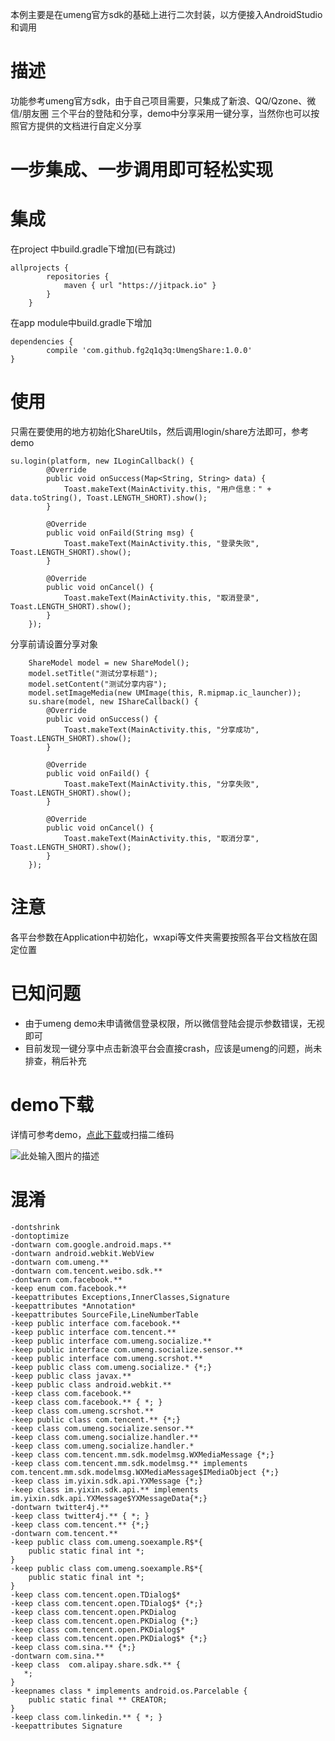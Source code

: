 
本例主要是在umeng官方sdk的基础上进行二次封装，以方便接入AndroidStudio和调用
#  描述
功能参考umeng官方sdk，由于自己项目需要，只集成了新浪、QQ/Qzone、微信/朋友圈 三个平台的登陆和分享，demo中分享采用一键分享，当然你也可以按照官方提供的文档进行自定义分享

# 一步集成、一步调用即可轻松实现
# 集成
在project 中build.gradle下增加(已有跳过)

    allprojects {
            repositories {
                maven { url "https://jitpack.io" }
            }
        }

在app module中build.gradle下增加

    dependencies {
            compile 'com.github.fg2q1q3q:UmengShare:1.0.0'
    }

# 使用
只需在要使用的地方初始化ShareUtils，然后调用login/share方法即可，参考demo

    su.login(platform, new ILoginCallback() {
            @Override
            public void onSuccess(Map<String, String> data) {
                Toast.makeText(MainActivity.this, "用户信息：" + data.toString(), Toast.LENGTH_SHORT).show();
            }

            @Override
            public void onFaild(String msg) {
                Toast.makeText(MainActivity.this, "登录失败", Toast.LENGTH_SHORT).show();
            }

            @Override
            public void onCancel() {
                Toast.makeText(MainActivity.this, "取消登录", Toast.LENGTH_SHORT).show();
            }
        });
分享前请设置分享对象

        ShareModel model = new ShareModel();
        model.setTitle("测试分享标题");
        model.setContent("测试分享内容");
        model.setImageMedia(new UMImage(this, R.mipmap.ic_launcher));
        su.share(model, new IShareCallback() {
            @Override
            public void onSuccess() {
                Toast.makeText(MainActivity.this, "分享成功", Toast.LENGTH_SHORT).show();
            }

            @Override
            public void onFaild() {
                Toast.makeText(MainActivity.this, "分享失败", Toast.LENGTH_SHORT).show();
            }

            @Override
            public void onCancel() {
                Toast.makeText(MainActivity.this, "取消分享", Toast.LENGTH_SHORT).show();
            }
        });

# 注意
各平台参数在Application中初始化，wxapi等文件夹需要按照各平台文档放在固定位置
# 已知问题
 * 由于umeng demo未申请微信登录权限，所以微信登陆会提示参数错误，无视即可
 * 目前发现一键分享中点击新浪平台会直接crash，应该是umeng的问题，尚未排查，稍后补充
# demo下载
详情可参考demo，[点此下载][1]或扫描二维码

![此处输入图片的描述][2]



  [1]: https://www.pgyer.com/fXOm
  [2]: https://o1wjx1evz.qnssl.com/app/qrcode/fXOm

# 混淆
    -dontshrink
    -dontoptimize
    -dontwarn com.google.android.maps.**
    -dontwarn android.webkit.WebView
    -dontwarn com.umeng.**
    -dontwarn com.tencent.weibo.sdk.**
    -dontwarn com.facebook.**
    -keep enum com.facebook.**
    -keepattributes Exceptions,InnerClasses,Signature
    -keepattributes *Annotation*
    -keepattributes SourceFile,LineNumberTable
    -keep public interface com.facebook.**
    -keep public interface com.tencent.**
    -keep public interface com.umeng.socialize.**
    -keep public interface com.umeng.socialize.sensor.**
    -keep public interface com.umeng.scrshot.**
    -keep public class com.umeng.socialize.* {*;}
    -keep public class javax.**
    -keep public class android.webkit.**
    -keep class com.facebook.**
    -keep class com.facebook.** { *; }
    -keep class com.umeng.scrshot.**
    -keep public class com.tencent.** {*;}
    -keep class com.umeng.socialize.sensor.**
    -keep class com.umeng.socialize.handler.**
    -keep class com.umeng.socialize.handler.*
    -keep class com.tencent.mm.sdk.modelmsg.WXMediaMessage {*;}
    -keep class com.tencent.mm.sdk.modelmsg.** implements                                                 com.tencent.mm.sdk.modelmsg.WXMediaMessage$IMediaObject {*;}
    -keep class im.yixin.sdk.api.YXMessage {*;}
    -keep class im.yixin.sdk.api.** implements im.yixin.sdk.api.YXMessage$YXMessageData{*;}
    -dontwarn twitter4j.**
    -keep class twitter4j.** { *; }
    -keep class com.tencent.** {*;}
    -dontwarn com.tencent.**
    -keep public class com.umeng.soexample.R$*{
        public static final int *;
    }
    -keep public class com.umeng.soexample.R$*{
        public static final int *;
    }
    -keep class com.tencent.open.TDialog$*
    -keep class com.tencent.open.TDialog$* {*;}
    -keep class com.tencent.open.PKDialog
    -keep class com.tencent.open.PKDialog {*;}
    -keep class com.tencent.open.PKDialog$*
    -keep class com.tencent.open.PKDialog$* {*;}
    -keep class com.sina.** {*;}
    -dontwarn com.sina.**
    -keep class  com.alipay.share.sdk.** {
       *;
    }
    -keepnames class * implements android.os.Parcelable {
        public static final ** CREATOR;
    }
    -keep class com.linkedin.** { *; }
    -keepattributes Signature
